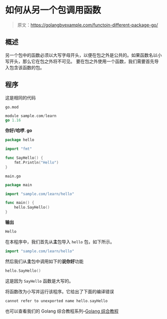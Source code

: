 # 如何从另一个包调用函数

> 原文：<https://golangbyexample.com/functoin-different-package-go/>

## **概述**

另一个包中的函数必须以大写字母开头，以便在包之外是公共的。如果函数名以小写开头，那么它在包之外将不可见。
要在包之外使用一个函数，我们需要首先导入包含该函数的包。

## **程序**

这是相同的代码

`go.mod`

```go
module sample.com/learn
go 1.16
```

**你好/哈啰. go**

```go
package hello

import "fmt"

func SayHello() {
	fmt.Println("Hello")
}
```

`main.go`

```go
package main

import "sample.com/learn/hello"

func main() {
    hello.SayHello()
}
```

**输出**

```go
Hello
```

在本程序中，我们首先从**主**包导入 `hello` 包，如下所示。

```go
import "sample.com/learn/hello"
```

然后我们从**主**包中调用如下的**说你好**功能

```go
hello.SayHello()
```

这是因为 `SayHello` 函数是大写的。

将函数改为小写并运行该程序。它给出了下面的编译错误

```go
cannot refer to unexported name hello.sayHello
```

也可以查看我们的 Golang 综合教程系列–[Golang 综合教程](https://golangbyexample.com/golang-comprehensive-tutorial/)